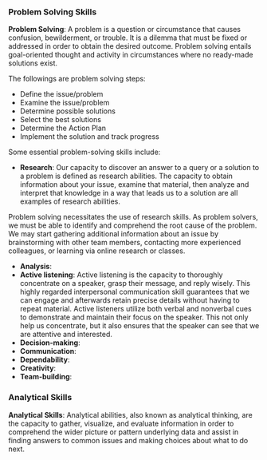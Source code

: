 ### Problem Solving Skills

**Problem Solving**: A problem is a question or circumstance that causes confusion, bewilderment, or trouble. It is a dilemma that must be fixed or addressed in order to obtain the desired outcome. Problem solving entails goal-oriented thought and activity in circumstances where no ready-made solutions exist.

The followings are problem solving steps:

  - Define the issue/problem
  - Examine the issue/problem
  - Determine possible solutions
  - Select the best solutions
  - Determine the Action Plan
  - Implement the solution and track progress

Some essential problem-solving skills include:
  - **Research**: Our capacity to discover an answer to a query or a solution to a problem is defined as research abilities. The capacity to obtain information about your issue, examine that material, then analyze and interpret that knowledge in a way that leads us to a solution are all examples of research abilities.

Problem solving necessitates the use of research skills. As problem solvers, we must be able to identify and comprehend the root cause of the problem. We may start gathering additional information about an issue by brainstorming with other team members, contacting more experienced colleagues, or learning via online research or classes.
  - **Analysis**:
  - **Active listening**: Active listening is the capacity to thoroughly concentrate on a speaker, grasp their message, and reply wisely. This highly regarded interpersonal communication skill guarantees that we can engage and afterwards retain precise details without having to repeat material. Active listeners utilize both verbal and nonverbal cues to demonstrate and maintain their focus on the speaker. This not only help us concentrate, but it also ensures that the speaker can see that we are attentive and interested.
  - **Decision-making**:
  - **Communication**:
  - **Dependability**:
  - **Creativity**:
  - **Team-building**:

### Analytical Skills

**Analytical Skills**: Analytical abilities, also known as analytical thinking, are the capacity to gather, visualize, and evaluate information in order to comprehend the wider picture or pattern underlying data and assist in finding answers to common issues and making choices about what to do next.










